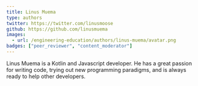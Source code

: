 ```yaml
---
title: Linus Muema
type: authors
twitter: https://twitter.com/linusmoose
github: https://github.com/linusmuema
images:
  - url: /engineering-education/authors/linus-muema/avatar.png 
badges: ["peer_reviewer", "content_moderator"]
--- 
```

Linus Muema is a Kotlin and Javascript developer. He has a great passion for writing code, trying out new programming paradigms, and is always ready to help other developers.
